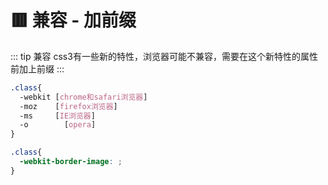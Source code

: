 # 🟥 兼容 - 加前缀

::: tip 兼容
css3有一些新的特性，浏览器可能不兼容，需要在这个新特性的属性前加上前缀
:::

```css
.class{
  -webkit [chrome和safari浏览器]
  -moz    [firefox浏览器]
  -ms     [IE浏览器]
  -o     	[opera]
}
```
```css
.class{
  -webkit-border-image: ;
}
```
